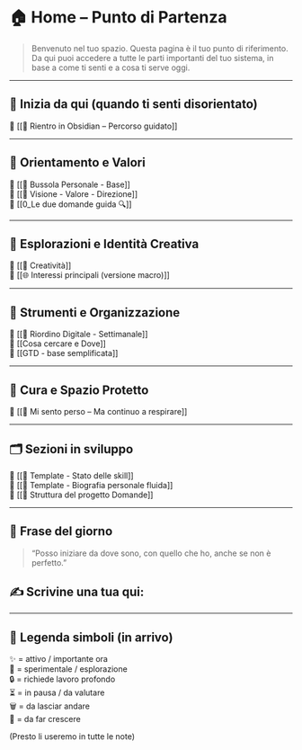 # 🏠 Home – Punto di Partenza

> Benvenuto nel tuo spazio. Questa pagina è il tuo punto di riferimento.  
> Da qui puoi accedere a tutte le parti importanti del tuo sistema, in base a come ti senti e a cosa ti serve oggi.

---

## 🔁 Inizia da qui (quando ti senti disorientato)

🔗 [[📅 Rientro in Obsidian – Percorso guidato]]

---

## 🧭 Orientamento e Valori

🔗 [[📌 Bussola Personale - Base]]  
🔗 [[🧭 Visione - Valore - Direzione]]  
🔗 [[0_Le due domande guida 🔍]]

---

## 🧠 Esplorazioni e Identità Creativa

🔗 [[🎨 Creatività]]  
🔗 [[🌐 Interessi principali (versione macro)]]

---

## 🧹 Strumenti e Organizzazione

🔗 [[🧹 Riordino Digitale - Settimanale]]  
🔗 [[Cosa cercare e Dove]]  
🔗 [[GTD - base semplificata]]

---

## 💬 Cura e Spazio Protetto

🔗 [[💬 Mi sento perso – Ma continuo a respirare]]

---

## 🗂️ Sezioni in sviluppo

🔹 [[📑 Template - Stato delle skill]]  
🔹 [[📘 Template - Biografia personale fluida]]  
🔹 [[📂 Struttura del progetto Domande]]

---

## 🌟 Frase del giorno

> “Posso iniziare da dove sono, con quello che ho, anche se non è perfetto.”

✍️ Scrivine una tua qui:
-

---

## 🧠 Legenda simboli (in arrivo)

✨ = attivo / importante ora  
🧪 = sperimentale / esplorazione  
🔒 = richiede lavoro profondo  
⏳ = in pausa / da valutare  
🗑️ = da lasciar andare  
🌱 = da far crescere  

(Presto li useremo in tutte le note)

